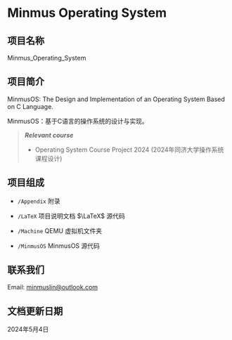 # Minmus Operating System

## 项目名称

Minmus_Operating_System

## 项目简介

MinmusOS: The Design and Implementation of an Operating System Based on C Language.

MinmusOS：基于C语言的操作系统的设计与实现。

> ***Relevant course***
> * Operating System Course Project 2024 (2024年同济大学操作系统课程设计)

## 项目组成

* `/Appendix`
附录

* `/LaTeX`
项目说明文档 $\LaTeX$ 源代码

* `/Machine`
QEMU 虚拟机文件夹

* `/MinmusOS`
MinmusOS 源代码

## 联系我们

Email: minmuslin@outlook.com

## 文档更新日期

2024年5月4日